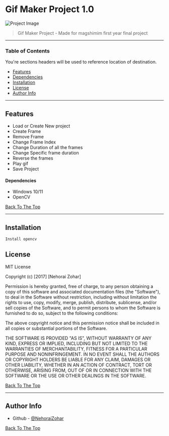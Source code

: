 # Gif Maker Project 1.0

![Project Image](https://i.imgur.com/IVqh8xn.gif)

> Gif Maker Project - Made for magshimim first year final project

---

### Table of Contents
You're sections headers will be used to reference location of destination.

- [Features](#Features)
- [Dependencies](#Dependencies-to-use)
- [Installation](#Installation)
- [License](#license)
- [Author Info](#author-info)

---

## Features

- Load or Create New project
- Create Frame
- Remove Frame
- Change Frame Index
- Change Duration of all the frames
- Change Specific frame duration
- Reverse the frames
- Play gif
- Save Project
#### Dependencies
- Windows 10/11
- OpenCV

[Back To The Top](#read-me-template)

---

## Installation
    Install opencv


## License

MIT License

Copyright (c) [2017] [Nehorai Zohar]

Permission is hereby granted, free of charge, to any person obtaining a copy
of this software and associated documentation files (the "Software"), to deal
in the Software without restriction, including without limitation the rights
to use, copy, modify, merge, publish, distribute, sublicense, and/or sell
copies of the Software, and to permit persons to whom the Software is
furnished to do so, subject to the following conditions:

The above copyright notice and this permission notice shall be included in all
copies or substantial portions of the Software.

THE SOFTWARE IS PROVIDED "AS IS", WITHOUT WARRANTY OF ANY KIND, EXPRESS OR
IMPLIED, INCLUDING BUT NOT LIMITED TO THE WARRANTIES OF MERCHANTABILITY,
FITNESS FOR A PARTICULAR PURPOSE AND NONINFRINGEMENT. IN NO EVENT SHALL THE
AUTHORS OR COPYRIGHT HOLDERS BE LIABLE FOR ANY CLAIM, DAMAGES OR OTHER
LIABILITY, WHETHER IN AN ACTION OF CONTRACT, TORT OR OTHERWISE, ARISING FROM,
OUT OF OR IN CONNECTION WITH THE SOFTWARE OR THE USE OR OTHER DEALINGS IN THE
SOFTWARE.

[Back To The Top](#read-me-template)

---

## Author Info

- Github - [@NehoraiZohar](https://github.com/NehoraiZohar)

[Back To The Top](#read-me-template)

